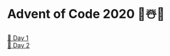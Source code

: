 # Advent of Code 2020 🎄☃️🎁

[📝 Day 1](https://adventofcode.com/2020/day/1)\
[📝 Day 2](https://adventofcode.com/2020/day/2)

